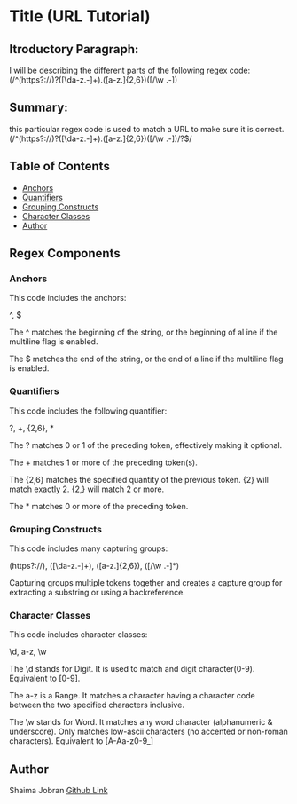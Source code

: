 # Title (URL Tutorial)
 
## Itroductory Paragraph:
I will be describing the different parts of the following regex code:
(/^(https?://)?([\da-z.-]+).([a-z.]{2,6})([/\w .-])

## Summary:
this particular regex code is used to match a URL to make sure it is correct.
(/^(https?://)?([\da-z.-]+).([a-z.]{2,6})([/\w .-])/?$/


## Table of Contents

- [Anchors](#anchors)
- [Quantifiers](#quantifiers)
- [Grouping Constructs](#grouping-constructs)
- [Character Classes](#character-classes)
- [Author](#author)

## Regex Components

### Anchors
This code includes the anchors:

^, $

The ^ matches the beginning of the string, or the beginning of al ine if the multiline flag is enabled.

The $ matches the end of the string, or the end of a line if the multiline flag is enabled.


### Quantifiers
This code includes the following quantifier:

?, +, {2,6}, *

The ? matches 0 or 1 of the preceding token, effectively making it optional.

The + matches 1 or more of the preceding token(s).

The {2,6} matches the specified quantity of the previous token. {2} will match exactly 2. {2,} will match 2 or more.

The * matches 0 or more of the preceding token.


### Grouping Constructs
This code includes many capturing groups:

(https?://), ([\da-z.-]+), ([a-z.]{2,6}), ([/\w .-]*)

Capturing groups multiple tokens together and creates a capture group for extracting a substring or using a backreference.


### Character Classes
This code includes character classes:

\d, a-z, \w

The \d stands for Digit. It is used to match and digit character(0-9). Equivalent to [0-9].

The a-z is a Range. It matches a character having a character code between the two specified characters inclusive.

The \w stands for Word. It matches any word character (alphanumeric & underscore). Only matches low-ascii characters (no accented or non-roman characters). Equivalent to [A-Aa-z0-9_]



## Author

Shaima Jobran 
[Github Link](https://github.com/shaimajobran)


